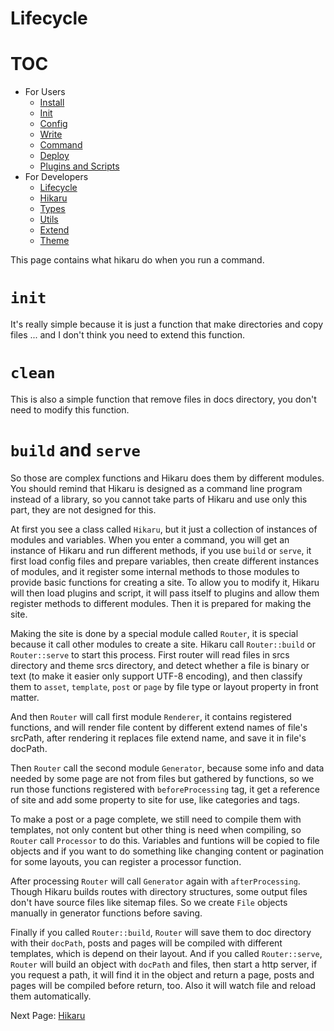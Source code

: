 Lifecycle
=========

# TOC

- For Users
    - [Install](../user/install.md)
    - [Init](../user/init.md)
    - [Config](../user/config.md)
    - [Write](../user/write.md)
    - [Command](../user/command.md)
    - [Deploy](../user/deploy.md)
    - [Plugins and Scripts](../user/plugins-and-scripts.md)
- For Developers
    - [Lifecycle](../dev/lifecycle.md)
    - [Hikaru](../dev/hikaru.md)
    - [Types](../dev/types.md)
    - [Utils](../dev/utils.md)
    - [Extend](../dev/extend.md)
    - [Theme](../dev/theme.md)

This page contains what hikaru do when you run a command.

# `init`

It's really simple because it is just a function that make directories and copy files ... and I don't think you need to extend this function.

# `clean`

This is also a simple function that remove files in docs directory, you don't need to modify this function.

# `build` and `serve`

So those are complex functions and Hikaru does them by different modules. You should remind that Hikaru is designed as a command line program instead of a library, so you cannot take parts of Hikaru and use only this part, they are not designed for this.

At first you see a class called `Hikaru`, but it just a collection of instances of modules and variables. When you enter a command, you will get an instance of Hikaru and run different methods, if you use `build` or `serve`, it first load config files and prepare variables, then create different instances of modules, and it register some internal methods to those modules to provide basic functions for creating a site. To allow you to modify it, Hikaru will then load plugins and script, it will pass itself to plugins and allow them register methods to different modules. Then it is prepared for making the site.

Making the site is done by a special module called `Router`, it is special because it call other modules to create a site. Hikaru call `Router::build` or `Router::serve` to start this process. First router will read files in srcs directory and theme srcs directory, and detect whether a file is binary or text (to make it easier only support UTF-8 encoding), and then classify them to `asset`, `template`, `post` or `page` by file type or layout property in front matter.

And then `Router` will call first module `Renderer`, it contains registered functions, and will render file content by different extend names of file's srcPath, after rendering it replaces file extend name, and save it in file's docPath.

Then `Router` call the second module `Generator`, because some info and data needed by some page are not from files but gathered by functions, so we run those functions registered with `beforeProcessing` tag, it get a reference of site and add some property to site for use, like categories and tags.

To make a post or a page complete, we still need to compile them with templates, not only content but other thing is need when compiling, so `Router` call `Processor` to do this. Variables and funtions will be copied to file objects and if you want to do something like changing content or pagination for some layouts, you can register a processor function.

After processing `Router` will call `Generator` again with `afterProcessing`. Though Hikaru builds routes with directory structures, some output files don't have source files like sitemap files. So we create `File` objects manually in generator functions before saving.

Finally if you called `Router::build`, `Router` will save them to doc directory with their `docPath`, posts and pages will be compiled with different templates, which is depend on their layout. And if you called `Router::serve`, `Router` will build an object with `docPath` and files, then start a http server, if you request a path, it will find it in the object and return a page, posts and pages will be compiled before return, too. Also it will watch file and reload them automatically.

Next Page: [Hikaru](hikaru.md)
